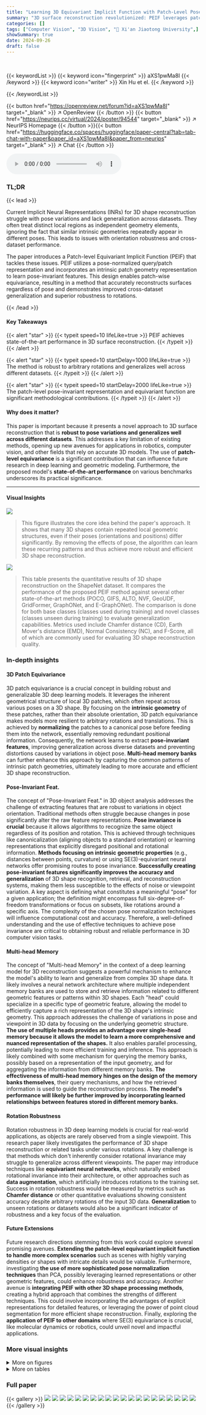 ```yaml
---
title: "Learning 3D Equivariant Implicit Function with Patch-Level Pose-Invariant Representation"
summary: "3D surface reconstruction revolutionized: PEIF leverages patch-level pose-invariant representations and 3D patch-level equivariance for state-of-the-art accuracy, even with varied poses and datasets!"
categories: []
tags: ["Computer Vision", "3D Vision", "🏢 Xi'an Jiaotong University",]
showSummary: true
date: 2024-09-26
draft: false
---
```


<br>

{{< keywordList >}}
{{< keyword icon="fingerprint" >}} aXS1pwMa8I {{< /keyword >}}
{{< keyword icon="writer" >}} Xin Hu et el. {{< /keyword >}}
 
{{< /keywordList >}}

{{< button href="https://openreview.net/forum?id=aXS1pwMa8I" target="_blank" >}}
↗ OpenReview
{{< /button >}}
{{< button href="https://neurips.cc/virtual/2024/poster/94544" target="_blank" >}}
↗ NeurIPS Homepage
{{< /button >}}{{< button href="https://huggingface.co/spaces/huggingface/paper-central?tab=tab-chat-with-paper&paper_id=aXS1pwMa8I&paper_from=neurips" target="_blank" >}}
↗ Chat
{{< /button >}}



<audio controls>
    <source src="https://ai-paper-reviewer.com/aXS1pwMa8I/podcast.wav" type="audio/wav">
    Your browser does not support the audio element.
</audio>


### TL;DR


{{< lead >}}

Current Implicit Neural Representations (INRs) for 3D shape reconstruction struggle with pose variations and lack generalization across datasets.  They often treat distinct local regions as independent geometry elements, ignoring the fact that similar intrinsic geometries repeatedly appear in different poses. This leads to issues with orientation robustness and cross-dataset performance. 

The paper introduces a Patch-level Equivariant Implicit Function (PEIF) that tackles these issues.  PEIF utilizes a pose-normalized query/patch representation and incorporates an intrinsic patch geometry representation to learn pose-invariant features.  This design enables patch-wise equivariance, resulting in a method that accurately reconstructs surfaces regardless of pose and demonstrates improved cross-dataset generalization and superior robustness to rotations.

{{< /lead >}}


#### Key Takeaways

{{< alert "star" >}}
{{< typeit speed=10 lifeLike=true >}} PEIF achieves state-of-the-art performance in 3D surface reconstruction. {{< /typeit >}}
{{< /alert >}}

{{< alert "star" >}}
{{< typeit speed=10 startDelay=1000 lifeLike=true >}} The method is robust to arbitrary rotations and generalizes well across different datasets. {{< /typeit >}}
{{< /alert >}}

{{< alert "star" >}}
{{< typeit speed=10 startDelay=2000 lifeLike=true >}} The patch-level pose-invariant representation and equivariant function are significant methodological contributions. {{< /typeit >}}
{{< /alert >}}

#### Why does it matter?
This paper is important because it presents a novel approach to 3D surface reconstruction that is **robust to pose variations and generalizes well across different datasets**.  This addresses a key limitation of existing methods, opening up new avenues for applications in robotics, computer vision, and other fields that rely on accurate 3D models. The use of **patch-level equivariance** is a significant contribution that can influence future research in deep learning and geometric modeling.  Furthermore, the proposed model's **state-of-the-art performance** on various benchmarks underscores its practical significance.

------
#### Visual Insights



![](https://ai-paper-reviewer.com/aXS1pwMa8I/figures_2_1.jpg)

> This figure illustrates the core idea behind the paper's approach.  It shows that many 3D shapes contain repeated local geometric structures, even if their poses (orientations and positions) differ significantly. By removing the effects of pose, the algorithm can learn these recurring patterns and thus achieve more robust and efficient 3D shape reconstruction.





![](https://ai-paper-reviewer.com/aXS1pwMa8I/tables_6_1.jpg)

> This table presents the quantitative results of 3D shape reconstruction on the ShapeNet dataset.  It compares the performance of the proposed PEIF method against several other state-of-the-art methods (POCO, GIFS, ALTO, NVF, GeoUDF, GridFormer, GraphONet, and E-GraphONet). The comparison is done for both base classes (classes used during training) and novel classes (classes unseen during training) to evaluate generalization capabilities.  Metrics used include Chamfer distance (CD), Earth Mover's distance (EMD), Normal Consistency (NC), and F-Score, all of which are commonly used for evaluating 3D shape reconstruction quality.





### In-depth insights


#### 3D Patch Equivariance
3D patch equivariance is a crucial concept in building robust and generalizable 3D deep learning models.  It leverages the inherent geometrical structure of local 3D patches, which often repeat across various poses on a 3D shape. By focusing on the **intrinsic geometry** of these patches, rather than their absolute orientation, 3D patch equivariance makes models more resilient to arbitrary rotations and translations.  This is achieved by **normalizing** the patches to a canonical pose before feeding them into the network, essentially removing redundant positional information. Consequently, the network learns to extract **pose-invariant features**, improving generalization across diverse datasets and preventing distortions caused by variations in object pose. **Multi-head memory banks** can further enhance this approach by capturing the common patterns of intrinsic patch geometries, ultimately leading to more accurate and efficient 3D shape reconstruction.

#### Pose-Invariant Feat.
The concept of "Pose-Invariant Feat." in 3D object analysis addresses the challenge of extracting features that are robust to variations in object orientation.  Traditional methods often struggle because changes in pose significantly alter the raw feature representations. **Pose invariance is crucial** because it allows algorithms to recognize the same object regardless of its position and rotation. This is achieved through techniques like canonicalization (aligning objects to a standard orientation) or learning representations that explicitly disregard positional and rotational information. **Methods focusing on intrinsic geometric properties** (e.g., distances between points, curvature) or using SE(3)-equivariant neural networks offer promising routes to pose invariance. **Successfully creating pose-invariant features significantly improves the accuracy and generalization** of 3D shape recognition, retrieval, and reconstruction systems, making them less susceptible to the effects of noise or viewpoint variation.  A key aspect is defining what constitutes a meaningful “pose” for a given application; the definition might encompass full six-degree-of-freedom transformations or focus on subsets, like rotations around a specific axis.  The complexity of the chosen pose normalization techniques will influence computational cost and accuracy. Therefore, a well-defined understanding and the use of effective techniques to achieve pose invariance are critical to obtaining robust and reliable performance in 3D computer vision tasks.

#### Multi-head Memory
The concept of "Multi-head Memory" in the context of a deep learning model for 3D reconstruction suggests a powerful mechanism to enhance the model's ability to learn and generalize from complex 3D shape data.  It likely involves a neural network architecture where multiple independent memory banks are used to store and retrieve information related to different geometric features or patterns within 3D shapes.  Each "head" could specialize in a specific type of geometric feature, allowing the model to efficiently capture a rich representation of the 3D shape's intrinsic geometry. This approach addresses the challenge of variations in pose and viewpoint in 3D data by focusing on the underlying geometric structure. **The use of multiple heads provides an advantage over single-head memory because it allows the model to learn a more comprehensive and nuanced representation of the shapes.** It also enables parallel processing, potentially leading to more efficient training and inference. This approach is likely combined with some mechanism for querying the memory banks, possibly based on a representation of the input geometry, and for aggregating the information from different memory banks. **The effectiveness of multi-head memory hinges on the design of the memory banks themselves**, their query mechanisms, and how the retrieved information is used to guide the reconstruction process.  **The model's performance will likely be further improved by incorporating learned relationships between features stored in different memory banks.**

#### Rotation Robustness
Rotation robustness in 3D deep learning models is crucial for real-world applications, as objects are rarely observed from a single viewpoint.  This research paper likely investigates the performance of 3D shape reconstruction or related tasks under various rotations.  A key challenge is that methods which don't inherently consider rotational invariance may struggle to generalize across different viewpoints.  The paper may introduce techniques like **equivariant neural networks**, which naturally embed rotational invariance into their architecture, or other approaches such as **data augmentation**, which artificially introduces rotations to the training set.  Success in rotation robustness would be measured by metrics such as **Chamfer distance** or other quantitative evaluations showing consistent accuracy despite arbitrary rotations of the input 3D data. **Generalization** to unseen rotations or datasets would also be a significant indicator of robustness and a key focus of the evaluation.

#### Future Extensions
Future research directions stemming from this work could explore several promising avenues. **Extending the patch-level equivariant implicit function to handle more complex scenarios** such as scenes with highly varying densities or shapes with intricate details would be valuable.  Furthermore, investigating **the use of more sophisticated pose normalization techniques** than PCA, possibly leveraging learned representations or other geometric features, could enhance robustness and accuracy.  Another avenue is **integrating PEIF with other 3D shape processing methods**, creating a hybrid approach that combines the strengths of different techniques.  This could involve incorporating the advantages of explicit representations for detailed features, or leveraging the power of point cloud segmentation for more efficient shape reconstruction. Finally, exploring the **application of PEIF to other domains** where SE(3) equivariance is crucial, like molecular dynamics or robotics, could unveil novel and impactful applications.


### More visual insights

<details>
<summary>More on figures
</summary>


![](https://ai-paper-reviewer.com/aXS1pwMa8I/figures_3_1.jpg)

> This figure illustrates the architecture of the proposed Patch-level Equivariant Implicit Function (PEIF).  It shows how the model takes query points as input, selects local patches using KNN, normalizes these patches and query points using pose transformations (τ), and then uses a displacement predictor (D) to estimate the displacement vectors. The model is designed to be equivariant under SE(3) transformations.  Finally, a marching cubes algorithm generates the 3D mesh.


![](https://ai-paper-reviewer.com/aXS1pwMa8I/figures_4_1.jpg)

> This figure illustrates the Intrinsic Patch Geometry Extractor (IPGE) module.  The input is a patch feature. This feature is then enhanced by querying and aggregating information from a multi-head memory bank M = {Mᵢ}. Each Mᵢ is a memory bank with multiple memory items.  The query is performed using learnable weights, creating a weighted aggregation that enhances the patch feature's representation of intrinsic 3D patch geometry. The output is the enhanced feature, representing the intrinsic patch geometry representation.


![](https://ai-paper-reviewer.com/aXS1pwMa8I/figures_7_1.jpg)

> This figure shows a visual comparison of cross-domain evaluation results on the MGN dataset. The model was pre-trained on the Synthetic Rooms dataset.  It highlights the ability of the proposed PEIF model to generalize to unseen real-world data, while other methods struggle with incomplete or rough surface reconstructions.  Red boxes indicate regions of interest where the model performance differences are most notable.


![](https://ai-paper-reviewer.com/aXS1pwMa8I/figures_7_2.jpg)

> This figure illustrates the core idea of the paper.  It shows that many local 3D patches on different 3D shapes share similar geometric characteristics, even though their orientations (poses) differ. The key insight is that by removing the pose variations, these repeated local patterns can be identified and efficiently represented. This leads to the concept of a patch-level pose-invariant representation, which is a crucial part of the proposed PEIF (Patch-level Equivariant Implicit Function).


![](https://ai-paper-reviewer.com/aXS1pwMa8I/figures_15_1.jpg)

> This figure illustrates the core idea of the paper.  Local 3D patches from various 3D shapes are shown.  While the patches have different poses (orientations and positions in 3D space), their intrinsic geometric structure is very similar. The paper leverages this observation to develop a pose-invariant representation for the patches, which improves the efficiency and robustness of 3D surface reconstruction.


![](https://ai-paper-reviewer.com/aXS1pwMa8I/figures_17_1.jpg)

> This figure shows a qualitative comparison of the 3D object reconstruction results on the ShapeNet dataset.  The models were tested on novel classes (classes not seen during training), and the results are presented for several different methods: POCO, GIFS, ALTO, NVF, GeoUDF, GridFormer, and the authors' proposed PEIF method.  Ground truth (GT) models are also included. The image highlights the ability of PEIF to capture finer details and achieve more robust and complete reconstructions, particularly in comparison to other approaches.


![](https://ai-paper-reviewer.com/aXS1pwMa8I/figures_17_2.jpg)

> This figure showcases the qualitative results of the proposed method, PEIF, on the ShapeNet dataset. It specifically focuses on class-unseen reconstruction, meaning that the model is tested on shapes that it hasn't seen during training.  The top row displays the ground truth (GT) meshes, and the bottom row shows the reconstructions generated by the PEIF model.  The figure aims to visually demonstrate the PEIF's ability to reconstruct novel objects with high fidelity and detail.


![](https://ai-paper-reviewer.com/aXS1pwMa8I/figures_18_1.jpg)

> This figure shows a comparison of the ground truth (GT) 3D reconstruction of a synthetic room scene with the reconstructions produced by several different methods: POCO, GIFS, ALTO, NVF, GeoUDF, GridFormer, and PEIF (the proposed method). The red boxes highlight areas where some methods fail to reconstruct parts of the scene accurately or completely.


![](https://ai-paper-reviewer.com/aXS1pwMa8I/figures_18_2.jpg)

> This figure shows a comparison of cross-domain evaluation results on the real scanned MGN dataset. The model was pre-trained on the Synthetic Rooms dataset.  The top row displays the ground truth (GT) 3D models of clothing items. Subsequent rows show the reconstruction results from different methods: GeoUDF, NVF, GridFormer, and the proposed PEIF. Each method's reconstruction is presented alongside extracted patches, highlighting the model's ability (or lack thereof) to generalize to unseen data. Red boxes represent correctly reconstructed patches while purple boxes indicate poorly reconstructed areas. The figure illustrates that the PEIF method achieves better generalization performance to real-world scans compared to other methods.


</details>




<details>
<summary>More on tables
</summary>


![](https://ai-paper-reviewer.com/aXS1pwMa8I/tables_7_1.jpg)
> This table presents a quantitative comparison of different 3D reconstruction methods on two datasets: ABC and Synthetic Rooms.  For each method, the table shows Chamfer distance (CD), Earth Mover's Distance (EMD), Normal Consistency (NC), and F-Score metrics, lower is better for CD and EMD, higher is better for NC and F-Score.  The results allow for a direct comparison of the performance of the proposed PEIF method against existing state-of-the-art techniques across different datasets. 

![](https://ai-paper-reviewer.com/aXS1pwMa8I/tables_7_2.jpg)
> This table presents the results of a cross-domain evaluation experiment conducted on the MGN dataset.  The model was pre-trained on the Synthetic Rooms dataset and then evaluated on the MGN dataset. The table shows that several methods experienced a performance decrease due to the domain gap between synthetic and real-world data.  However, PEIF (the authors' method) maintained high performance, showing good generalization.

![](https://ai-paper-reviewer.com/aXS1pwMa8I/tables_7_3.jpg)
> This table compares the robustness of four different methods (NVF, GeoUDF, E-GraphONet, and PEIF) to arbitrary rotations. The methods are trained with canonical poses and then tested on the ABC dataset with and without arbitrary rotations.  The table shows the Chamfer distance (CD), Earth Mover's Distance (EMD), Normal Consistency (NC), and F-score for each method under both conditions (with and without rotations).  The results demonstrate the invariance or equivariance of the methods to rotations and highlight the performance of PEIF under rotated input.

![](https://ai-paper-reviewer.com/aXS1pwMa8I/tables_8_1.jpg)
> This table presents the results of ablation studies conducted on the ABC dataset to analyze the impact of different components of the proposed PEIF model. It shows the effect of removing pose normalization, varying the number of memory banks (N<sub>M</sub>), and changing the number of nearest neighbors (K) used for KNN. The results are evaluated using CD, EMD, NC, and F-Score metrics, demonstrating the contribution of each component to the overall performance.

![](https://ai-paper-reviewer.com/aXS1pwMa8I/tables_8_2.jpg)
> This table compares the model size (in millions of parameters) and the inference time (in seconds) required for 3D reconstruction using different methods.  The inference time is likely measured for processing a fixed number of query points in a 3D scene, showcasing the computational efficiency of each approach.

![](https://ai-paper-reviewer.com/aXS1pwMa8I/tables_14_1.jpg)
> This table presents the breakdown of the computation time required for processing 10,000 points on the ABC dataset using a single NVIDIA 4090 GPU.  It shows the time taken by each stage of the proposed PEIF model: SVD (Singular Value Decomposition), PE (Point-wise Feature Extraction), SRM (Spatial Relation Module), PFEM (Patch Feature Extraction Module), IPGE (Intrinsic Patch Geometry Extractor), and other operations.

![](https://ai-paper-reviewer.com/aXS1pwMa8I/tables_15_1.jpg)
> This table presents a comparison of different methods for 3D shape reconstruction on the ShapeNet dataset.  It shows the performance of various methods (including the proposed PEIF) on both base classes (used for training) and novel classes (unseen during training).  The metrics used to evaluate performance are: Chamfer distance (CD), Earth Mover's distance (EMD), Normal Consistency (NC), and F-Score. Lower CD and EMD, and higher NC and F-Score indicate better performance. The table highlights the superior performance of the proposed PEIF, especially its ability to generalize to novel classes.

![](https://ai-paper-reviewer.com/aXS1pwMa8I/tables_15_2.jpg)
> This table presents the results of the 3D object reconstruction on the ABC dataset using different numbers of input points (5k and 2k). The performance of several methods, including NVF, GeoUDF, GridFormer, and the proposed PEIF, is compared in terms of Chamfer Distance (CD), Earth Mover's Distance (EMD), Normal Consistency (NC), and F-Score metrics.  The table shows how the performance of the methods changes as the number of input points decreases, demonstrating the robustness of PEIF to sparser data.

![](https://ai-paper-reviewer.com/aXS1pwMa8I/tables_16_1.jpg)
> This table presents the results of the 3D object reconstruction experiment conducted on the ABC dataset with added Gaussian noise.  The experiment evaluated the performance of several methods (NVF, GeoUDF, GridFormer, and PEIF) under two noise levels (standard deviation σ = 0.005 and σ = 0.01). The metrics used for evaluation include Chamfer distance (CD), Earth Mover's distance (EMD), Normal Consistency (NC), and F-Score. The table shows that the PEIF method is relatively robust to noise, exhibiting better performance compared to other methods, particularly at higher noise levels.

![](https://ai-paper-reviewer.com/aXS1pwMa8I/tables_16_2.jpg)
> This table presents a comparison of different methods for 3D shape reconstruction on the ShapeNet dataset.  The models are trained on a set of 'base' classes and then tested on both the base classes (to measure performance) and 'novel' classes (to measure generalization ability).  The metrics used include Chamfer Distance (CD), Earth Mover's Distance (EMD), Normal Consistency (NC), and F-Score. Lower CD and EMD indicate better reconstruction accuracy, while higher NC and F-Score signify better performance. The table highlights the performance of PEIF (the proposed method) compared to existing approaches, especially in terms of its generalization ability to novel classes.

![](https://ai-paper-reviewer.com/aXS1pwMa8I/tables_16_3.jpg)
> This table presents the ablation study results on the MGN dataset using different numbers of neighbor points (K) during training.  The model was trained on the Synthetic Rooms dataset and tested on the MGN dataset. The table shows that the performance is relatively stable across different values of K.

![](https://ai-paper-reviewer.com/aXS1pwMa8I/tables_17_1.jpg)
> This table presents the results of ablation studies conducted on the ABC dataset to evaluate the impact of different components of the proposed PEIF model.  Specifically, it shows the effect of removing pose normalization, the effect of varying the number of heads in the multi-head memory bank, and the effect of using different numbers of nearest neighbors (KNN) for patch selection. The results are evaluated using Chamfer distance (CD), Earth Mover's Distance (EMD), Normal Consistency (NC), and F-Score metrics.

</details>




### Full paper

{{< gallery >}}
<img src="https://ai-paper-reviewer.com/aXS1pwMa8I/1.png" class="grid-w50 md:grid-w33 xl:grid-w25" />
<img src="https://ai-paper-reviewer.com/aXS1pwMa8I/2.png" class="grid-w50 md:grid-w33 xl:grid-w25" />
<img src="https://ai-paper-reviewer.com/aXS1pwMa8I/3.png" class="grid-w50 md:grid-w33 xl:grid-w25" />
<img src="https://ai-paper-reviewer.com/aXS1pwMa8I/4.png" class="grid-w50 md:grid-w33 xl:grid-w25" />
<img src="https://ai-paper-reviewer.com/aXS1pwMa8I/5.png" class="grid-w50 md:grid-w33 xl:grid-w25" />
<img src="https://ai-paper-reviewer.com/aXS1pwMa8I/6.png" class="grid-w50 md:grid-w33 xl:grid-w25" />
<img src="https://ai-paper-reviewer.com/aXS1pwMa8I/7.png" class="grid-w50 md:grid-w33 xl:grid-w25" />
<img src="https://ai-paper-reviewer.com/aXS1pwMa8I/8.png" class="grid-w50 md:grid-w33 xl:grid-w25" />
<img src="https://ai-paper-reviewer.com/aXS1pwMa8I/9.png" class="grid-w50 md:grid-w33 xl:grid-w25" />
<img src="https://ai-paper-reviewer.com/aXS1pwMa8I/10.png" class="grid-w50 md:grid-w33 xl:grid-w25" />
<img src="https://ai-paper-reviewer.com/aXS1pwMa8I/11.png" class="grid-w50 md:grid-w33 xl:grid-w25" />
<img src="https://ai-paper-reviewer.com/aXS1pwMa8I/12.png" class="grid-w50 md:grid-w33 xl:grid-w25" />
<img src="https://ai-paper-reviewer.com/aXS1pwMa8I/13.png" class="grid-w50 md:grid-w33 xl:grid-w25" />
<img src="https://ai-paper-reviewer.com/aXS1pwMa8I/14.png" class="grid-w50 md:grid-w33 xl:grid-w25" />
<img src="https://ai-paper-reviewer.com/aXS1pwMa8I/15.png" class="grid-w50 md:grid-w33 xl:grid-w25" />
<img src="https://ai-paper-reviewer.com/aXS1pwMa8I/16.png" class="grid-w50 md:grid-w33 xl:grid-w25" />
<img src="https://ai-paper-reviewer.com/aXS1pwMa8I/17.png" class="grid-w50 md:grid-w33 xl:grid-w25" />
<img src="https://ai-paper-reviewer.com/aXS1pwMa8I/18.png" class="grid-w50 md:grid-w33 xl:grid-w25" />
<img src="https://ai-paper-reviewer.com/aXS1pwMa8I/19.png" class="grid-w50 md:grid-w33 xl:grid-w25" />
<img src="https://ai-paper-reviewer.com/aXS1pwMa8I/20.png" class="grid-w50 md:grid-w33 xl:grid-w25" />
{{< /gallery >}}